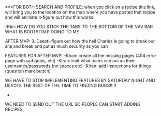 

***FOR BOTH SEARCH AND PROFILE: when you click on a recipe title link, will bring you to the location on the map where you have posted that recipe and will animate it-figure out how this works


-Kim: HOW DO YOU STICK THE TABS TO THE BOTTOM OF THE NAV BAR WHAT IS BOOTSTRAP DOING TO ME


AFTER MVP:
3.  Deepti-figure out how the hell Charles is going to break our site and break and put as much security as you can


FEATURES FOR AFTER MVP:
-Kiran: create all the missing pages (404 error page with sad gobis, etc)
-Kiran: limit what users can put as their usernames/passwords (no spaces etc)
-Kiran: add instructions for things (question mark button)


WE HAVE TO STOP IMPLEMENTING FEATURES BY SATURDAY NIGHT AND DEVOTE THE REST OF THE TIME TO FINDING BUGS!!!!!

-

WE NEED TO SEND OUT THE URL SO PEOPLE CAN START ADDING RECIPES
